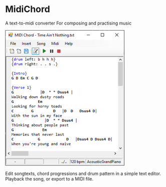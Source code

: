 # MidiChord

A text-to-midi converter
For composing and practising music

![MidiChord](midichord.png)

Edit songtexts, chord progressions and drum pattern in a simple text editor.
Playback the song, or export to a MIDI file.
